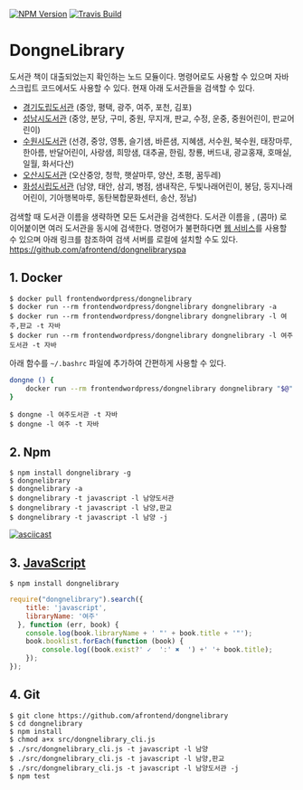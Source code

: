 [![NPM Version][npm-image]][npm-url]
[![Travis Build][travis-build-image]][travis-build-url]

# DongneLibrary
도서관 책이 대출되었는지 확인하는 노드 모듈이다.
명령어로도 사용할 수 있으며 자바스크립트 코드에서도 사용할 수 있다.
현재 아래 도서관들을 검색할 수 있다.

* [경기도립도서관][gg-url] (중앙, 평택, 광주, 여주, 포천, 김포)
* [성남시도서관][snlib-url] (중앙, 분당, 구미, 중원, 무지개, 판교, 수정, 운중, 중원어린이, 판교어린이)
* [수원시도서관][suwon-url] (선경, 중앙, 영통, 슬기샘, 바른샘, 지혜샘, 서수원, 북수원, 태장마루, 한아름, 반달어린이, 사랑샘, 희망샘, 대추골, 한림, 창룡, 버드내, 광교홍재, 호매실, 일월, 화서다산)
* [오산시도서관][osan-url] (오산중앙, 청학, 햇살마루, 양산, 초평, 꿈두레)
* [화성시립도서관][hscity-url] (남양, 태안, 삼괴, 병점, 샘내작은, 두빛나래어린이, 봉담, 둥지나래어린이, 기아행복마루, 동탄복합문화센터, 송산, 정남)

검색할 때 도서관 이름을 생략하면 모든 도서관을 검색한다.
도서관 이름을 , (콤마) 로 이어붙이면 여러 도서관을 동시에 검색한다.
명령어가 불편하다면 [웹 서비스][web-ui-url]를 사용할 수 있으며
아래 링크를 참조하여 검색 서버를 로컬에 설치할 수도 있다.
https://github.com/afrontend/dongnelibraryspa

## 1. Docker

    $ docker pull frontendwordpress/dongnelibrary
    $ docker run --rm frontendwordpress/dongnelibrary dongnelibrary -a
    $ docker run --rm frontendwordpress/dongnelibrary dongnelibrary -l 여주,판교 -t 자바
    $ docker run --rm frontendwordpress/dongnelibrary dongnelibrary -l 여주도서관 -t 자바

아래 함수를 `~/.bashrc` 파일에 추가하여 간편하게 사용할 수 있다.

```bash
dongne () {
    docker run --rm frontendwordpress/dongnelibrary dongnelibrary "$@"
}
```

    $ dongne -l 여주도서관 -t 자바
    $ dongne -l 여주 -t 자바

## 2. Npm

    $ npm install dongnelibrary -g
    $ dongnelibrary
    $ dongnelibrary -a
    $ dongnelibrary -t javascript -l 남양도서관
    $ dongnelibrary -t javascript -l 남양,판교
    $ dongnelibrary -t javascript -l 남양 -j

[![asciicast](https://asciinema.org/a/199fasi2lwe2a4dlf1zcg8y1i.png)](https://asciinema.org/a/199fasi2lwe2a4dlf1zcg8y1i)

## 3. [JavaScript][sample-url]

    $ npm install dongnelibrary

```javascript
require("dongnelibrary").search({
    title: 'javascript',
    libraryName: '여주'
  }, function (err, book) {
    console.log(book.libraryName + ' "' + book.title + '"');
    book.booklist.forEach(function (book) {
        console.log((book.exist?' ✓  ':' ✖  ') +' '+ book.title);
    });
});
```

## 4. Git

    $ git clone https://github.com/afrontend/dongnelibrary
    $ cd dongnelibrary
    $ npm install
    $ chmod a+x src/dongnelibrary_cli.js
    $ ./src/dongnelibrary_cli.js -t javascript -l 남양
    $ ./src/dongnelibrary_cli.js -t javascript -l 남양,판교
    $ ./src/dongnelibrary_cli.js -t javascript -l 남양도서관 -j
    $ npm test

[npm-image]: https://img.shields.io/npm/v/dongnelibrary.svg
[npm-url]: https://npmjs.org/package/dongnelibrary
[travis-build-image]: https://travis-ci.org/afrontend/dongnelibrary.svg?branch=master
[travis-build-url]: https://travis-ci.org/afrontend/dongnelibrary
[daum-url]: http://book.daum.net
[gg-url]: http://www.gglib.or.kr
[hscity-url]: https://hscitylib.or.kr
[osan-url]: http://www.osanlibrary.go.kr
[snlib-url]: http://www.snlib.net
[suwon-url]: http://www.suwonlib.go.kr/
[web-ui-url]: https://dongne.herokuapp.com
[sample-url]: https://npm.runkit.com/dongnelibrary
[dongnelibraryspa]: https://github.com/afrontend/dongnelibraryspa


